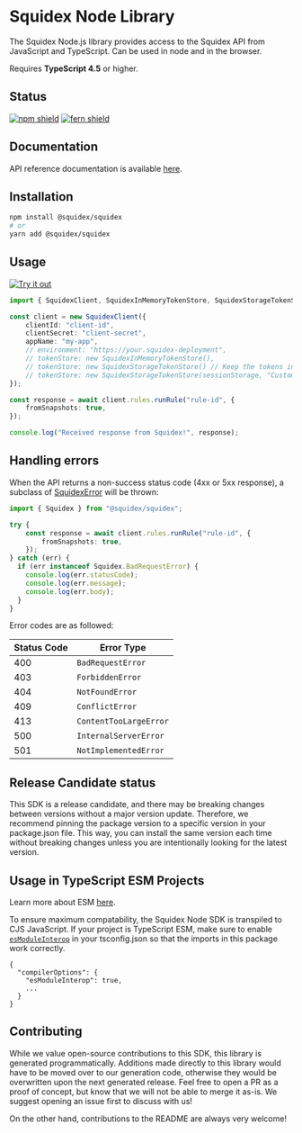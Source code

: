# Squidex Node Library

The Squidex Node.js library provides access to the Squidex API from JavaScript and TypeScript. Can be used in node and in the browser.

Requires **TypeScript 4.5** or higher.

## Status

[![npm shield](https://img.shields.io/npm/v/@squidex/squidex?label=packagist)](https://www.npmjs.com/package/@squidex/squidex)
[![fern shield](https://img.shields.io/badge/%F0%9F%8C%BF-SDK%20generated%20by%20Fern-brightgreen)](https://github.com/fern-api/fern)

## Documentation

API reference documentation is available [here](https://cloud.squidex.io/api/docs).

## Installation

```bash
npm install @squidex/squidex
# or
yarn add @squidex/squidex
```

## Usage

[![Try it out](https://developer.stackblitz.com/img/open_in_stackblitz.svg)](https://stackblitz.com/edit/squidex-typescript-sdk-hg1o4f?file=app.ts&view=editor)

```typescript
import { SquidexClient, SquidexInMemoryTokenStore, SquidexStorageTokenStore } from "@squidex/squidex";

const client = new SquidexClient({
    clientId: "client-id",
    clientSecret: "client-secret",
    appName: "my-app",
    // environment: "https://your.squidex-deployment",
    // tokenStore: new SquidexInMemoryTokenStore(),
    // tokenStore: new SquidexStorageTokenStore() // Keep the tokens in the local store.
    // tokenStore: new SquidexStorageTokenStore(sessionStorage, "CustomKey")
});

const response = await client.rules.runRule("rule-id", {
    fromSnapshots: true,
});

console.log("Received response from Squidex!", response);
```

## Handling errors

When the API returns a non-success status code (4xx or 5xx response), a subclass of [SquidexError](https://github.com/Squidex/sdk-node/blob/main/src/errors/SquidexError.ts) will be thrown:

```ts
import { Squidex } from "@squidex/squidex";

try {
    const response = await client.rules.runRule("rule-id", {
        fromSnapshots: true,
    });
} catch (err) {
  if (err instanceof Squidex.BadRequestError) {
    console.log(err.statusCode);
    console.log(err.message);
    console.log(err.body); 
  }
}
```

Error codes are as followed:

| Status Code | Error Type                 |
| ----------- | -------------------------- |
| 400         | `BadRequestError`          |
| 403         | `ForbiddenError`           |
| 404         | `NotFoundError`            |
| 409         | `ConflictError`            |
| 413         | `ContentTooLargeError`     |
| 500         | `InternalServerError`      |
| 501         | `NotImplementedError`      |

## Release Candidate status

This SDK is a release candidate, and there may be breaking changes between versions without a major version update. Therefore, we recommend pinning the package version to a specific version in your package.json file. This way, you can install the same version each time without breaking changes unless you are intentionally looking for the latest version.

## Usage in TypeScript ESM Projects

Learn more about ESM [here](https://www.typescriptlang.org/docs/handbook/esm-node.html). 

To ensure maximum compatability, the Squidex Node SDK is transpiled to CJS JavaScript. If your project is TypeScript ESM, make sure to enable [`esModuleInterop`](https://www.typescriptlang.org/tsconfig#esModuleInterop) in your tsconfig.json so that the imports in this package work correctly.

```jsonc
{
  "compilerOptions": {
    "esModuleInterop": true,
    ...
  }
}
```

## Contributing

While we value open-source contributions to this SDK, this library is generated programmatically. Additions made directly to this library would have to be moved over to our generation code, otherwise they would be overwritten upon the next generated release. Feel free to open a PR as a proof of concept, but know that we will not be able to merge it as-is. We suggest opening an issue first to discuss with us!

On the other hand, contributions to the README are always very welcome!
